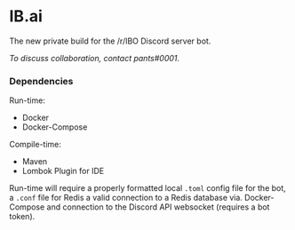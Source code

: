 # IB.ai

The new private build for the /r/IBO Discord server bot.

*To discuss collaboration, contact pants#0001.*

### Dependencies

Run-time:
 - Docker
 - Docker-Compose
 
 Compile-time:
 - Maven
 - Lombok Plugin for IDE
 
Run-time will require a properly formatted local `.toml` config 
file for the bot, a `.conf` file for Redis a valid connection to 
a Redis database via. Docker-Compose and connection
to the Discord API websocket (requires a bot token).